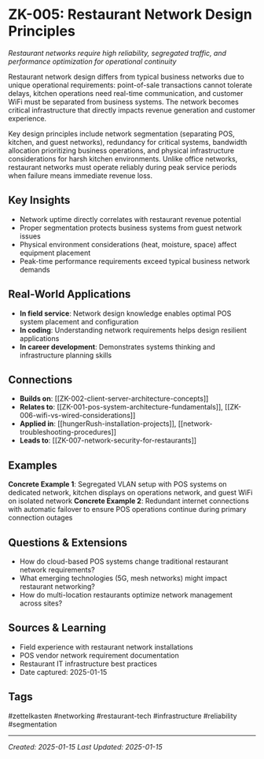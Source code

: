 # ZK-005: Restaurant Network Design Principles

*Restaurant networks require high reliability, segregated traffic, and performance optimization for operational continuity*

Restaurant network design differs from typical business networks due to unique operational requirements: point-of-sale transactions cannot tolerate delays, kitchen operations need real-time communication, and customer WiFi must be separated from business systems. The network becomes critical infrastructure that directly impacts revenue generation and customer experience.

Key design principles include network segmentation (separating POS, kitchen, and guest networks), redundancy for critical systems, bandwidth allocation prioritizing business operations, and physical infrastructure considerations for harsh kitchen environments. Unlike office networks, restaurant networks must operate reliably during peak service periods when failure means immediate revenue loss.

## Key Insights
- Network uptime directly correlates with restaurant revenue potential
- Proper segmentation protects business systems from guest network issues
- Physical environment considerations (heat, moisture, space) affect equipment placement
- Peak-time performance requirements exceed typical business network demands

## Real-World Applications
- **In field service**: Network design knowledge enables optimal POS system placement and configuration
- **In coding**: Understanding network requirements helps design resilient applications
- **In career development**: Demonstrates systems thinking and infrastructure planning skills

## Connections
- **Builds on**: [[ZK-002-client-server-architecture-concepts]]
- **Relates to**: [[ZK-001-pos-system-architecture-fundamentals]], [[ZK-006-wifi-vs-wired-considerations]]
- **Applied in**: [[hungerRush-installation-projects]], [[network-troubleshooting-procedures]]
- **Leads to**: [[ZK-007-network-security-for-restaurants]]

## Examples
**Concrete Example 1**: Segregated VLAN setup with POS systems on dedicated network, kitchen displays on operations network, and guest WiFi on isolated network
**Concrete Example 2**: Redundant internet connections with automatic failover to ensure POS operations continue during primary connection outages

## Questions & Extensions
- How do cloud-based POS systems change traditional restaurant network requirements?
- What emerging technologies (5G, mesh networks) might impact restaurant networking?
- How do multi-location restaurants optimize network management across sites?

## Sources & Learning
- Field experience with restaurant network installations
- POS vendor network requirement documentation
- Restaurant IT infrastructure best practices
- Date captured: 2025-01-15

## Tags
#zettelkasten #networking #restaurant-tech #infrastructure #reliability #segmentation

---
*Created: 2025-01-15*
*Last Updated: 2025-01-15*
